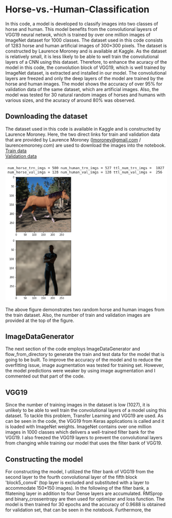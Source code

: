 # Horse-vs.-Human-Classification

In this code, a model is developed to classify images into two classes of horse and human. This model benefits from the convolutional layesrs of VGG19 neural netwok, which is trained by over one million images of ImageNet dataset for 1000 classes. The dataset used in this code consists of 1283 horse and human artificial images of 300×300 pixels. The dataset is constructed by Laurence Moroney and is available at Kaggle. As the dataset is relatively small, it is less likely to be able to well train the convolutional layers of a CNN using this dataset. Therefore, to enhance the acuracy of the model in this code, the convolution block of VGG19, which is well trained by ImageNet dataset, is extracted and installed in our model. The convolutional layers are freezed and only the deep layers of the model are trained by the horse and human images. The model shows the accuracy of over 95% for validation data of the same dataset, which are artificial images. Also, the model was tested for 30 natural random images of horses and humans with various sizes, and the acuracy of around 80% was observed.

## Downloading the dataset

The dataset used in this code is available in Kaggle and is constructed by Laurence Moroney. Here, the two direct links for train and validation data that are provided by Laurence Moroney (lmoroney@gmail.com / laurencemoroney.com) are used to download the images into the notebook.  
[Train data](https://storage.googleapis.com/laurencemoroney-blog.appspot.com/horse-or-human.zip)  
[Validation data](https://storage.googleapis.com/laurencemoroney-blog.appspot.com/validation-horse-or-human.zip)  

![alt text](https://github.com/Arazsh/Horse-vs.-Human-Classification/blob/media/image1.png?raw=true)  

The above figure demonstrates two random horse and human images from the train dataset. Also, the number of train and validation images are provided at the top of the figure.  

## ImageDataGenerator

The next section of the code employs ImageDataGenerator and flow_from_directory to generate the train and test data for the model that is going to be built. To improve the accuracy of the model and to reduce the overfitting issue, image augmentation was tested for training set. However, the model predictions were weaker by using image augmentation and I commented out that part of the code. 

## VGG19
Since the number of training images in the dataset is low (1027), it is unlikely to be able to well train the convolutional layers of a model using this dataset. To tackle this problem, Transfer Learning and VGG19 are used. As can be seen in the code, the VGG19 from Keras applications is called and it is loaded with ImageNet weights. ImageNet contains over one million images in 1000 classes which delivers a well-trained filter bank for the VGG19. I also freezed the VGG19 layers to prevent the convolutional layers from changing while training our model that uses the filter bank of VGG19.  


## Constructing the model

For constructing the model, I utilized the filter bank of VGG19 from the second layer to the fourth convolutional layer of the fifth block 'block5_conv4' (top layer is excluded and substituted with a layer to accommodate 150*150 images). In the following of the filter bank, a fllatening layer in addition to four Dense layers are accumulated. RMSprop and binary_crossentropy are then used for optimizer and loss function. The model is then trained for 30 epochs and the accuracy of 0.9688 is obtained for validation set, that can be seen in the notebook. Furthermore, the 
